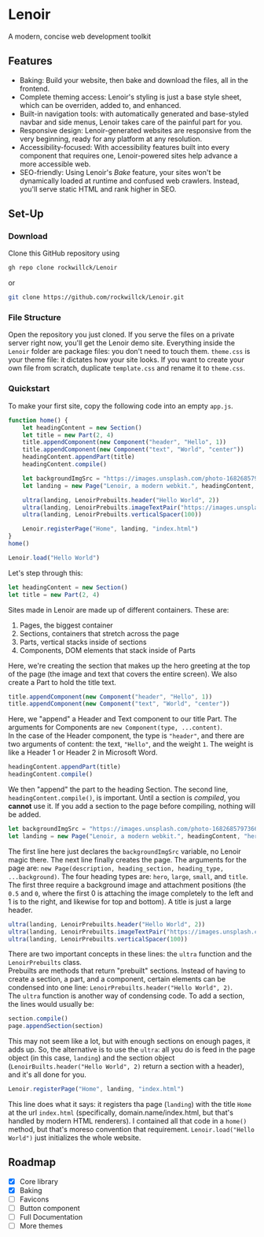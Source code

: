 # Lenoir
A modern, concise web development toolkit
## Features
- Baking: Build your website, then bake and download the files, all in the frontend.
- Complete theming access: Lenoir's styling is just a base style sheet, which can be overriden, added to, and enhanced.
- Built-in navigation tools: with automatically generated and base-styled navbar and side menus, Lenoir takes care of the painful part for you.
- Responsive design: Lenoir-generated websites are responsive from the very beginning, ready for any platform at any resolution.
- Accessibility-focused: With accessibility features built into every component that requires one, Lenoir-powered sites help advance a more accessible web.
- SEO-friendly: Using Lenoir's *Bake* feature, your sites won't be dynamically loaded at runtime and confused web crawlers. Instead, you'll serve static HTML and rank higher in SEO.
## Set-Up
### Download
Clone this GitHub repository using
```bash
gh repo clone rockwillck/Lenoir
```
or
```bash
git clone https://github.com/rockwillck/Lenoir.git
```
### File Structure
Open the repository you just cloned. If you serve the files on a private server right now, you'll get the Lenoir demo site. Everything inside the `Lenoir` folder are package files: you don't need to touch them. `theme.css` is your theme file: it dictates how your site looks. If you want to create your own file from scratch, duplicate `template.css` and rename it to `theme.css`.
### Quickstart
To make your first site, copy the following code into an empty `app.js`.
```javascript
function home() {
    let headingContent = new Section()
    let title = new Part(2, 4)
    title.appendComponent(new Component("header", "Hello", 1))
    title.appendComponent(new Component("text", "World", "center"))
    headingContent.appendPart(title)
    headingContent.compile()

    let backgroundImgSrc = "https://images.unsplash.com/photo-1682685797366-715d29e33f9d?q=80&w=2670&auto=format&fit=crop&ixlib=rb-4.0.3&ixid=M3wxMjA3fDF8MHxwaG90by1wYWdlfHx8fGVufDB8fHx8fA%3D%3D"
    let landing = new Page("Lenoir, a modern webkit.", headingContent, "hero", backgroundImgSrc, 0.5, 0)

    ultra(landing, LenoirPrebuilts.header("Hello World", 2))
    ultra(landing, LenoirPrebuilts.imageTextPair("https://images.unsplash.com/photo-1709318305042-16d0b74554d1?q=80&w=2456&auto=format&fit=crop&ixlib=rb-4.0.3&ixid=M3wxMjA3fDB8MHxwaG90by1wYWdlfHx8fGVufDB8fHx8fA%3D%3D", "This is your very first site!"))
    ultra(landing, LenoirPrebuilts.verticalSpacer(100))

    Lenoir.registerPage("Home", landing, "index.html")
}
home()

Lenoir.load("Hello World")
```
Let's step through this:
```javascript
let headingContent = new Section()
let title = new Part(2, 4)
```
Sites made in Lenoir are made up of different containers. These are:
1. Pages, the biggest container
2. Sections, containers that stretch across the page
3. Parts, vertical stacks inside of sections
4. Components, DOM elements that stack inside of Parts  

Here, we're creating the section that makes up the hero greeting at the top of the page (the image and text that covers the entire screen). We also create a Part to hold the title text.
```javascript
title.appendComponent(new Component("header", "Hello", 1))
title.appendComponent(new Component("text", "World", "center"))
```
Here, we "append" a Header and Text component to our title Part. The arguments for Components are `new Component(type, ...content)`.  
In the case of the Header component, the type is `"header"`, and there are two arguments of content: the text, `"Hello"`, and the weight `1`. The weight is like a Header 1 or Header 2 in Microsoft Word.
```javascript
headingContent.appendPart(title)
headingContent.compile()
```
We then "append" the part to the heading Section. The second line, `headingContent.compile()`, is important. Until a section is *compiled*, you **cannot** use it. If you add a section to the page before compiling, nothing will be added.
```javascript
let backgroundImgSrc = "https://images.unsplash.com/photo-1682685797366-715d29e33f9d?q=80&w=2670&auto=format&fit=crop&ixlib=rb-4.0.3&ixid=M3wxMjA3fDF8MHxwaG90by1wYWdlfHx8fGVufDB8fHx8fA%3D%3D"
let landing = new Page("Lenoir, a modern webkit.", headingContent, "hero", backgroundImgSrc, 0.5, 0)
```
The first line here just declares the `backgroundImgSrc` variable, no Lenoir magic there. The next line finally creates the page. The arguments for the page are: `new Page(description, heading_section, heading_type, ...background)`. The four heading types are: `hero`, `large`, `small`, and `title`. The first three require a background image and attachment positions (the `0.5` and `0`, where the first 0 is attaching the image completely to the left and 1 is to the right, and likewise for top and bottom). A title is just a large header.
```javascript
ultra(landing, LenoirPrebuilts.header("Hello World", 2))
ultra(landing, LenoirPrebuilts.imageTextPair("https://images.unsplash.com/photo-1709318305042-16d0b74554d1?q=80&w=2456&auto=format&fit=crop&ixlib=rb-4.0.3&ixid=M3wxMjA3fDB8MHxwaG90by1wYWdlfHx8fGVufDB8fHx8fA%3D%3D", "This is your very first site!"))
ultra(landing, LenoirPrebuilts.verticalSpacer(100))
```
There are two important concepts in these lines: the `ultra` function and the `LenoirPrebuilts` class.  
Prebuilts are methods that return "prebuilt" sections. Instead of having to create a section, a part, and a component, certain elements can be condensed into one line: `LenoirPrebuilts.header("Hello World", 2)`.   
The `ultra` function is another way of condensing code. To add a section, the lines would usually be:
```javascript
section.compile()
page.appendSection(section)
```
This may not seem like a lot, but with enough sections on enough pages, it adds up. So, the alternative is to use the `ultra`: all you do is feed in the page object (in this case, `landing`) and the section object (`LenoirBuilts.header("Hello World", 2)` return a section with a header), and it's all done for you.
```javascript
Lenoir.registerPage("Home", landing, "index.html")
```
This line does what it says: it registers tha page (`landing`) with the title `Home` at the url `index.html` (specifically, domain.name/index.html, but that's handled by modern HTML renderers).
I contained all that code in a `home()` method, but that's moreso convention that requirement.
`Lenoir.load("Hello World")` just initializes the whole website.
## Roadmap
- [x] Core library
- [x] Baking
- [ ] Favicons
- [ ] Button component
- [ ] Full Documentation
- [ ] More themes